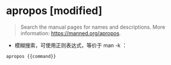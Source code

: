 # apropos [modified]

> Search the manual pages for names and descriptions.
> More information: <https://manned.org/apropos>.

- 模糊搜索，可使用正则表达式，等价于 man -k ：

`apropos {{command}}`

